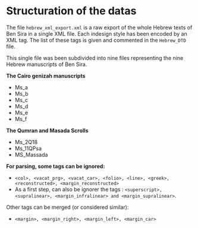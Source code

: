 # Structuration of the datas

The file `hebrew_xml_export.xml` is a raw export of the whole Hebrew texts of Ben Sira in a single XML file. Each indesign style has been encoded by an XML tag.
The list of these tags is given and commented in the `Hebrew_DTD` file.

This single file was been subdivided into nine files representing the nine Hebrew manuscripts of Ben Sira.

**The Cairo genizah manuscripts**
- Ms_a
- Ms_b
- Ms_c
- Ms_d
- Ms_e
- Ms_f

**The Qumran and Masada Scrolls**
- Ms_2Q18
- Ms_11QPsa
- MS_Massada

**For parsing, some tags can be ignored:**
- `<col>, <vacat_prg>, <vacat_car>, <folio>, <line>, <greek>, <reconstructed>, <margin_reconstructed>`
- As a first step, can also be ignorer the tags : `<superscript>, <supralinear>, <margin_infralinear> and <margin_supralinear>`.

Other tags can be merged (or considered similar):
- `<margin>, <margin_right>, <margin_left>, <margin_car>`
